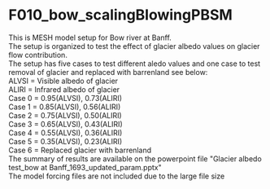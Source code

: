 # F010_bow_scalingBlowingPBSM
This is MESH model setup for Bow river at Banff.   
The setup is organized to test the effect of glacier albedo values on glacier flow contribution.  
The setup has five cases to test different aledo values and one case to test removal of glacier and replaced with barrenland see below:  
ALVSI   = Visible albedo of glacier  
ALIRI    = Infrared albedo of glacier  
Case 0 = 0.95(ALVSI), 0.73(ALIRI)  
Case 1 = 0.85(ALVSI), 0.56(ALIRI)  
Case 2 = 0.75(ALVSI), 0.50(ALIRI)  
Case 3 = 0.65(ALVSI), 0.43(ALIRI)  
Case 4 = 0.55(ALVSI), 0.36(ALIRI)  
Case 5 = 0.35(ALVSI), 0.23(ALIRI)  
Case 6 = Replaced glacier with barrenland  
The summary of results are available on the powerpoint file "Glacier albedo test_bow at Banff_1693_updated_param.pptx"  
The model forcing files are not included due to the large file size
